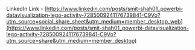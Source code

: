LinkedIn Link - [https://www.linkedin.com/posts/smit-shah01_powerbi-datavisualization-lego-activity-7285009241176739841-C9Vo?utm_source=social_share_sheet&utm_medium=member_desktop_web](https://www.linkedin.com/posts/smit-shah01_powerbi-datavisualization-lego-activity-7285009241176739841-C9Vo?utm_source=share&utm_medium=member_desktop)
